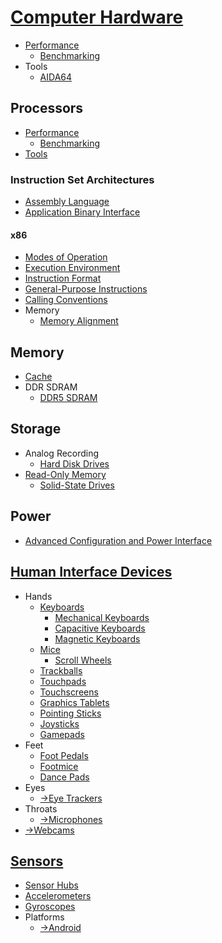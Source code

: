 # [Computer Hardware](Computer%20Hardware.md)
- [Performance](Performance/README.md)
  - [Benchmarking](Performance/Benchmarking.md)
- Tools
  - [AIDA64](Tools/AIDA64.md)

## Processors
- [Performance](Processors/Performance/README.md)
  - [Benchmarking](Processors/Performance/Benchmarking.md)
- [Tools](Processors/Tools.md)

### Instruction Set Architectures
- [Assembly Language](Processors/ISAs/Assembly%20Language.md)
- [Application Binary Interface](Processors/ISAs/ABI/README.md)

#### x86
- [Modes of Operation](Processors/ISAs/x86/Modes%20of%20Operation.md)
- [Execution Environment](Processors/ISAs/x86/Execution%20Environment.md)
- [Instruction Format](Processors/ISAs/x86/Instruction%20Format.md)
- [General-Purpose Instructions](Processors/ISAs/x86/General-Purpose%20Instructions/README.md)
- [Calling Conventions](Processors/ISAs/x86/Calling%20Conventions.md)
- Memory
  - [Memory Alignment](Processors/ISAs/x86/Memory/Alignment.md)

## Memory
- [Cache](Memory/Cache.md)
- DDR SDRAM
  - [DDR5 SDRAM](Memory/DDR%20SDRAM/DDR5%20SDRAM.md)

## Storage
- Analog Recording
  - [Hard Disk Drives](Storage/Analog%20Recording/HDD/README.md)
- [Read-Only Memory](Storage/ROM/README.md)
  - [Solid-State Drives](Storage/ROM/SSD/README.md)

## Power
- [Advanced Configuration and Power Interface](Power/ACPI.md)

## [Human Interface Devices](Human/README.md)
- Hands
  - [Keyboards](Human/Keyboards/README.md)
    - [Mechanical Keyboards](Human/Keyboards/Mechanical.md)
    - [Capacitive Keyboards](Human/Keyboards/Capacitive.md)
    - [Magnetic Keyboards](Human/Keyboards/Magnetic.md)
  - [Mice](Human/Mice/README.md)
    - [Scroll Wheels](Human/Mice/Scroll%20Wheels.md)
  - [Trackballs](Human/Trackballs/README.md)
  - [Touchpads](Human/Touchpads/README.md)
  - [Touchscreens](Human/Touchscreen/README.md)
  - [Graphics Tablets](Human/Graphics%20Tablets/README.md) 
  - [Pointing Sticks](Human/Poingting%20Sticks/README.md)
  - [Joysticks](Human/Joysticks/README.md)
  - [Gamepads](Human/Gamepads/README.md)
- Feet
  - [Foot Pedals](Human/Foot%20Pedals/README.md)
  - [Footmice](Human/Footmice/README.md)
  - [Dance Pads](Human/Dance%20Pads/README.md)
- Eyes
  - [→Eye Trackers](https://github.com/Chaoses-Ib/VisualComputing/blob/main/Photography/Eye%20Trackers/README.md)
- Throats
  - [→Microphones](https://github.com/Chaoses-Ib/SoundComputing/blob/main/Recording/Microphones.md)
- [→Webcams](https://github.com/Chaoses-Ib/VisualComputing/blob/main/Photography/Cameras/Webcams.md)

## [Sensors](Sensors/README.md)
- [Sensor Hubs](Sensors/Sensor%20Hubs.md)
- [Accelerometers](Sensors/Accelerometers.md)
- [Gyroscopes](Sensors/Gyroscopes.md)
- Platforms
  - [→Android](https://github.com/Chaoses-Ib/Linux/blob/main/Distributions/Android/Sensors/README.md)